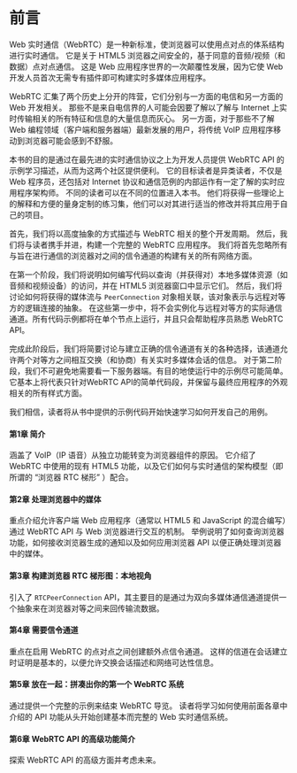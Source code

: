 前言
=====

Web 实时通信（WebRTC）是一种新标准，使浏览器可以使用点对点的体系结构进行实时通信。
它是关于 HTML5 浏览器之间安全的，基于同意的音频/视频（和数据）点对点通信。
这是 Web 应用程序世界的一次颠覆性发展，因为它使 Web 开发人员首次无需专有插件即可构建实时多媒体应用程序。

WebRTC 汇集了两个历史上分开的阵营，它们分别与一方面的电信和另一方面的 Web 开发相关。
那些不是来自电信界的人可能会因要了解以了解与 Internet 上实时传输相关的所有特征和信息的大量信息而灰心。
另一方面，对于那些不了解 Web 编程领域（客户端和服务器端）最新发展的用户，将传统 VoIP 应用程序移动到浏览器可能会感到不舒服。

本书的目的是通过在最先进的实时通信协议之上为开发人员提供 WebRTC API 的示例学习描述，从而为这两个社区提供便利。
它的目标读者是异类读者，不仅是 Web 程序员，还包括对 Internet 协议和通信范例的内部运作有一定了解的实时应用程序架构师。
不同的读者可以在不同的位置进入本书。 他们将获得一些理论上的解释和方便的量身定制的练习集，他们可以对其进行适当的修改并将其应用于自己的项目。

首先，我们将以高度抽象的方式描述与 WebRTC 相关的整个开发周期。
然后，我们将与读者携手并进，构建一个完整的 WebRTC 应用程序。
我们将首先忽略所有与旨在进行通信的浏览器对之间的信令通道的构建有关的所有网络方面。

在第一个阶段，我们将说明如何编写代码以查询（并获得对）本地多媒体资源（如音频和视频设备）的访问，并在 HTML5 浏览器窗口中显示它们。
然后，我们将讨论如何将获得的媒体流与 `PeerConnection` 对象相关联，该对象表示与远程对等方的逻辑连接的抽象。
在这些第一步中，将不会实例化与远程对等方的实际通信通道。所有代码示例都将在单个节点上运行，并且只会帮助程序员熟悉 WebRTC API。

完成此阶段后，我们将简要讨论与建立正确的信令通道有关的各种选择，该通道允许两个对等方之间相互交换（和协商）有关实时多媒体会话的信息。
对于第二阶段，我们不可避免地需要看一下服务器端。有目的地使运行中的示例尽可能简单。它基本上将代表只针对WebRTC API的简单代码段，并保留与最终应用程序的外观相关的所有样式方面。

我们相信，读者将从书中提供的示例代码开始快速学习如何开发自己的用例。

#### 第1章 简介
涵盖了 VoIP（IP 语音）从独立功能转变为浏览器组件的原因。 它介绍了 WebRTC 中使用的现有 HTML5 功能，以及它们如何与实时通信的架构模型（即所谓的 “浏览器 RTC 梯形” ）配合。

#### 第2章 处理浏览器中的媒体
重点介绍允许客户端 Web 应用程序（通常以 HTML5 和 JavaScript 的混合编写）通过 WebRTC API 与 Web 浏览器进行交互的机制。
举例说明了如何查询浏览器功能，如何接收浏览器生成的通知以及如何应用浏览器 API 以便正确处理浏览器中的媒体。

#### 第3章 构建浏览器 RTC 梯形图：本地视角
引入了 `RTCPeerConnection` API，其主要目的是通过为双向多媒体通信通道提供一个抽象来在浏览器对等之间来回传输流数据。

#### 第4章 需要信令通道
重点在启用 WebRTC 的点对点之间创建额外点信令通道。
这样的信道在会话建立时证明是基本的，以便允许交换会话描述和网络可达性信息。

#### 第5章 放在一起：拼凑出你的第一个 WebRTC 系统
通过提供一个完整的示例来结束 WebRTC 导览。
读者将学习如何使用前面各章中介绍的 API 功能从头开始创建基本而完整的 Web 实时通信系统。

#### 第6章 WebRTC API 的高级功能简介
探索 WebRTC API 的高级方面并考虑未来。

